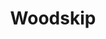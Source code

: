 ---
templateKey: blog-post
featuredpost: false
featuredimage: /assets/Woodskip.png
title: Woodskip
description: Fish|Pole
testfield: 1468
---